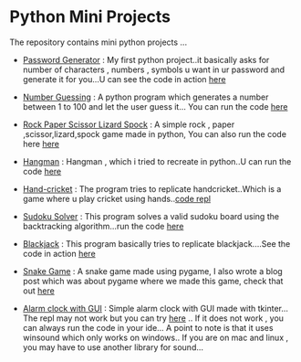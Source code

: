 # Python Mini Projects

The repository contains mini python projects ...

* [Password Generator](https://github.com/grapeJUICE1/python-mini-projects/blob/main/password-generator.py)
: My first python project..it basically asks for number of characters , numbers , symbols u want in ur password and generate it for you...U can see the code in action [here](https://repl.it/@GrapeJUICE/Python-Password-Generator)

* [Number Guessing](https://github.com/grapeJUICE1/python-mini-projects/blob/main/NumberGuesser.py)
: A python program which generates a number between 1 to 100 and let the user guess it... You can run the code [here](https://repl.it/@GrapeJUICE/Number-Guessing-Game)

* [Rock Paper Scissor Lizard Spock](https://github.com/grapeJUICE1/python-mini-projects/blob/main/rockPaperScissorsLizardSpock.py)
: A simple rock , paper ,scissor,lizard,spock game made in python, You can also run the code here [here](https://repl.it/@GrapeJUICE/rock-paper-scissor-lizard-spock#main.py)

* [Hangman](https://github.com/grapeJUICE1/python-mini-projects/blob/main/hangman.py) : Hangman , which i tried to recreate in python..U can run the code [here](https://repl.it/@GrapeJUICE/HANGMAN-Python#main.py)

* [Hand-cricket](https://github.com/grapeJUICE1/python-mini-projects/blob/main/hand-cricket.py) : The program tries to replicate handcricket..Which is a game where u play cricket using hands..[code repl](https://repl.it/@GrapeJUICE/Handcricket-Python)

* [Sudoku Solver](https://github.com/grapeJUICE1/python-mini-projects/blob/main/sudoku-solver.py) : This program solves a valid sudoku board using the backtracking algorithm...run the code [here](https://repl.it/@GrapeJUICE/Sudoku-Solver)

* [Blackjack](https://github.com/grapeJUICE1/python-mini-projects/blob/main/blackjack.py) : This program basically tries to replicate blackjack....See the code in action  [here](https://repl.it/@GrapeJUICE/BLACKJACK#main.py)

* [Snake Game](https://github.com/grapeJUICE1/python-mini-projects/blob/main/snake.py) : A snake game made using pygame, I also wrote a blog post which was about pygame where we made this game, check that out [here](https://dev.to/grapejuice/getting-started-with-pygame-making-a-snake-game-2i1g)

* [Alarm clock with GUI](https://github.com/grapeJUICE1/python-mini-projects/blob/main/alarm.py) : Simple alarm clock with GUI made with tkinter... The repl may not work but you can try [here](https://repl.it/@GrapeJUICE/Alarm-Clock#main.py) .. If it does not work , you can always run the code in your ide... A point to note is that it uses winsound which only works on windows.. If you are on mac and linux , you may have to use another library for sound...
















